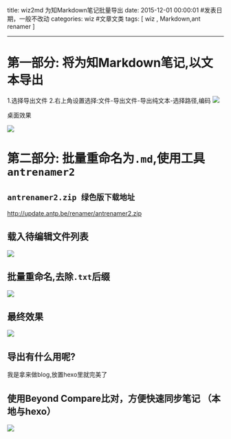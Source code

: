 title: wiz2md 为知Markdown笔记批量导出
date: 2015-12-01 00:00:01 #发表日期，一般不改动
categories: wiz #文章文类 
tags: [ wiz , Markdown,ant renamer ]

---

# 第一部分: 将为知Markdown笔记,以文本导出

1.选择导出文件
2.右上角设置选择:文件-导出文件-导出纯文本-选择路径,编码
![]( http://7xnbs3.com1.z0.glb.clouddn.com/15-12-1/49138792.jpg)
<!--
-->


桌面效果

![]( http://7xnbs3.com1.z0.glb.clouddn.com/15-12-1/64408182.jpg)
<!--
-->


# 第二部分: 批量重命名为`.md`,使用工具`antrenamer2`


## `antrenamer2.zip 绿色版下载地址`

http://update.antp.be/renamer/antrenamer2.zip



## 载入待编辑文件列表
![]( http://7xnbs3.com1.z0.glb.clouddn.com/15-12-1/8425685.jpg)
<!--
-->


## 批量重命名,去除`.txt`后缀
![]( http://7xnbs3.com1.z0.glb.clouddn.com/15-12-1/88260770.jpg)
<!--
-->


## 最终效果
![]( http://7xnbs3.com1.z0.glb.clouddn.com/15-12-1/12864639.jpg)
<!--
-->
## 导出有什么用呢?
我是拿来做blog,放置hexo里就完美了


## 使用Beyond Compare比对，方便快速同步笔记 （本地与hexo）


![]( http://7xnbs3.com1.z0.glb.clouddn.com/16-3-5/86552593.jpg)
<!--
-->





<!-- more -->